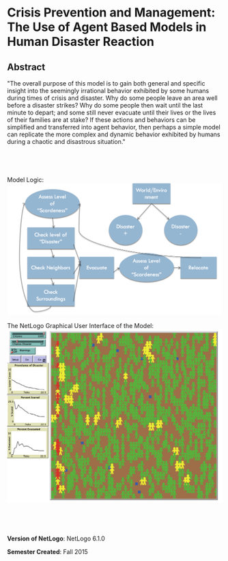 # Crisis Prevention and Management: The Use of Agent Based Models in Human Disaster Reaction

## Abstract
"The overall purpose of this model is to gain both general and specific insight into the seemingly irrational behavior exhibited by some humans during times of crisis and disaster. Why do some people leave an area well before a disaster strikes? Why do some people then wait until the last minute to depart; and some still never evacuate until their lives or the lives of their families are at stake? If these actions and behaviors can be simplified and transferred into agent behavior, then perhaps a simple model can replicate the more complex and dynamic behavior exhibited by humans during a chaotic and disastrous situation."

## &nbsp;
Model Logic:
![Model Logic](ModelLogic.png)

The NetLogo Graphical User Interface of the Model: 
![The NetLogo Graphical User Interface](GUI.png)


## &nbsp;

**Version of NetLogo**: NetLogo 6.1.0

**Semester Created**: Fall 2015

